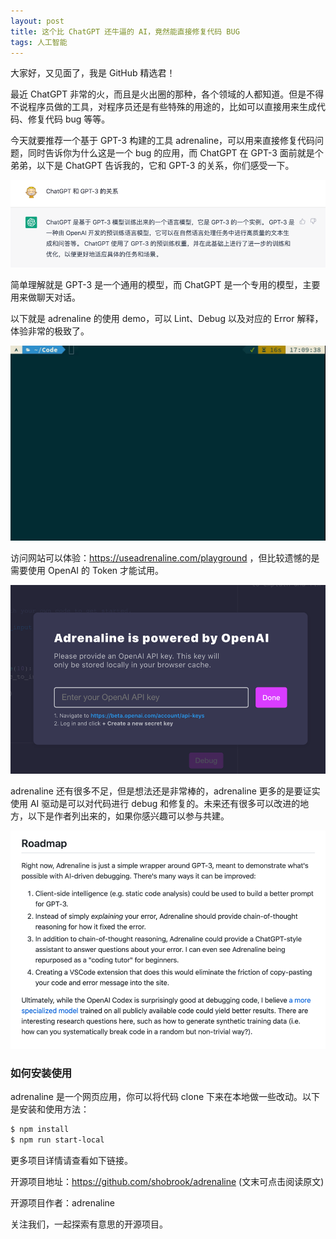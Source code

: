 ```yaml
---
layout: post
title: 这个比 ChatGPT 还牛逼的 AI，竟然能直接修复代码 BUG
tags: 人工智能
---
```


大家好，又见面了，我是 GitHub 精选君！

最近 ChatGPT 非常的火，而且是火出圈的那种，各个领域的人都知道。但是不得不说程序员做的工具，对程序员还是有些特殊的用途的，比如可以直接用来生成代码、修复代码 bug 等等。

今天就要推荐一个基于 GPT-3 构建的工具 adrenaline，可以用来直接修复代码问题，同时告诉你为什么这是一个 bug 的应用，而 ChatGPT 在 GPT-3 面前就是个弟弟，以下是 ChatGPT 告诉我的，它和 GPT-3 的关系，你们感受一下。

![](https://raw.githubusercontent.com/ZhuPeng/pic/master/images/compress_image-20230112234357558.png)

简单理解就是 GPT-3 是一个通用的模型，而 ChatGPT 是一个专用的模型，主要用来做聊天对话。

以下就是 adrenaline 的使用 demo，可以 Lint、Debug 以及对应的 Error 解释，体验非常的极致了。

![](https://raw.githubusercontent.com/ZhuPeng/pic/master/images/demo.gif)

访问网站可以体验：https://useadrenaline.com/playground ，但比较遗憾的是需要使用 OpenAI 的 Token 才能试用。

![](https://raw.githubusercontent.com/ZhuPeng/pic/master/images/compress_image-20230112234850897.png)

adrenaline 还有很多不足，但是想法还是非常棒的，adrenaline 更多的是要证实使用 AI 驱动是可以对代码进行 debug 和修复的。未来还有很多可以改进的地方，以下是作者列出来的，如果你感兴趣可以参与共建。

![](https://raw.githubusercontent.com/ZhuPeng/pic/master/mac/compress_image-20230112235106875.png)

### 如何安装使用

adrenaline 是一个网页应用，你可以将代码 clone 下来在本地做一些改动。以下是安装和使用方法：

```bash
$ npm install
$ npm run start-local
```

更多项目详情请查看如下链接。

开源项目地址：https://github.com/shobrook/adrenaline   (文末可点击阅读原文)

开源项目作者：adrenaline



关注我们，一起探索有意思的开源项目。

